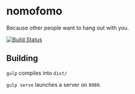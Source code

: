 # nomofomo
Because other people want to hang out with you.

[![Build Status](https://travis-ci.org/citelao/nomofomo.svg?branch=master)](https://travis-ci.org/citelao/nomofomo)

## Building

`gulp` compiles into `dist/`

`gulp serve` launches a server on `8080`.